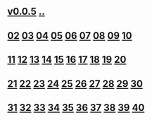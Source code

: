 ## [v0.0.5](https://github.com/littleflute/voa/edit/master/ThisIsAmerica/readme.md) [..](..)
## [02](02) [03](03) [04](04) [05](05) [06](06) [07](07) [08](08) [09](09) [10](10)
## [11](11) [12](12) [13](13) [14](14) [15](15) [16](16) [17](17) [18](18) [19](19) [20](20)
## [21](21) [22](22) [23](23) [24](24) [25](25) [26](26) [27](27) [28](28) [29](29) [30](30)
## [31](31) [32](32) [33](33) [34](34) [35](35) [36](36) [37](37) [38](38) [39](39) [40](40)


